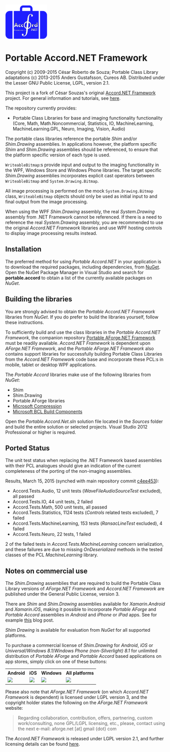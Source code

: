 ﻿<img src="NuGet/portable-accord.png" alt="Portable Accord.NET logo" height="108" />

Portable Accord.NET Framework
=============================

Copyright (c) 2009-2015 César Roberto de Souza; Portable Class Library adaptations (c) 2013-2015 Anders Gustafsson, Cureos AB. 
Distributed under the Lesser GNU Public License, LGPL, version 2.1.

This project is a fork of César Souzas's original [Accord.NET Framework](https://github.com/accord-net/framework) project. 
For general information and tutorials, see [here](http://accord-net.github.io).

The repository currently provides:

* Portable Class Libraries for base and imaging functionality functionality (Core, Math, Math.Noncommercial, Statistics, IO, MachineLearning, MachineLearning.GPL, Neuro, Imaging, Vision, Audio) 

The portable class libraries reference the portable *Shim* and/or *Shim.Drawing* assemblies. In applications however, the platform specific *Shim* and *Shim.Drawing* assemblies should be referenced, to ensure that the platform specific version of each type is used.
 
`WriteableBitmap`:s provide input and output to the imaging functionality in the WPF, Windows Store and Windows Phone libraries. The target specific *Shim.Drawing* assemblies incorporates explicit cast operators between `WriteableBitmap` and `System.Drawing.Bitmap`.

All image processing is performed on the mock `System.Drawing.Bitmap` class, `WriteableBitmap` objects should only be used as initial input to and final output from the image processing.

When using the WPF *Shim.Drawing* assembly, the real *System.Drawing* assembly from .NET Framework cannot be referenced. If there is a need to reference 
the real *System.Drawing* assembly, you are recommended to use the original *Accord.NET Framework* libraries and use WPF hosting controls to display image processing results instead.

Installation
------------

The preferred method for using *Portable Accord.NET* in your application is to download the required packages, including dependencies, from [NuGet](https://www.nuget.org/packages?q=portable.accord). Open the NuGet Package Manager
in Visual Studio and search for **portable.accord** to obtain a list of the currently available packages on *NuGet*.

Building the libraries
----------------------

You are strongly advised to obtain the *Portable Accord.NET Framework* libraries from *NuGet*. If you do prefer to build the libraries yourself, follow these instructions.

To sufficiently build and use the class libraries in the *Portable Accord.NET Framework*, the companion repository [Portable AForge.NET Framework](https://github.com/cureos/aforge) must be readily available.
*Accord.NET Framework* is dependent upon *AForge.NET Framework*, and the *Portable AForge.NET Framework* also contains support libraries for successfully building Portable Class Libraries from the *Accord.NET Framework* code base and incorporate these PCL:s in mobile, tablet or desktop WPF applications.

The *Portable Accord* libraries make use of the following libraries from *NuGet*:

* Shim
* Shim.Drawing
* Portable AForge libraries
* [Microsoft Compression](https://www.nuget.org/packages/Microsoft.Bcl.Compression/)
* [Microsoft BCL Build Components](https://www.nuget.org/packages/Microsoft.Bcl.Build/)

Open the *Portable.Accord.Net.sln* solution file located in the *Sources* folder and build the entire solution or selected projects. Visual Studio 2012 Professional or higher is required.


Ported Status
-------------

The unit test status when replacing the .NET Framework based assemblies with their PCL analogues should give an indication of the current completeness of the porting of the non-imaging assemblies.

Results, March 15, 2015 (synched with main repository commit [c4ee453](https://github.com/cureos/accord/commit/c4ee453c3ef9020208ffcb17699084e42726899d)):

* Accord.Tests.Audio, 12 unit tests (*WaveFileAudioSourceTest* excluded), all passed
* Accord.Tests.IO, 44 unit tests, 2 failed
* Accord.Tests.Math, 500 unit tests, all passed
* Accord.Tests.Statistics, 1124 tests (*Controls* related tests excluded), 7 failed
* Accord.Tests.MachineLearning, 153 tests (*RansacLineTest* excluded), 4 failed
* Accord.Tests.Neuro, 22 tests, 1 failed

2 of the failed tests in *Accord.Tests.MachineLearning* concern serialization, and these failures are due to missing *OnDeserialized* methods in the tested classes of the PCL *MachineLearning* library.

Notes on commercial use
-----------------------

The *Shim.Drawing* assemblies that are required to build the Portable Class Library versions of *AForge.NET Framework* and *Accord.NET Framework* are published under the General Public License, version 3.

There are *Shim* and *Shim.Drawing* assemblies available for *Xamarin.Android* and *Xamarin.iOS*, making it possible to 
incorporate *Portable AForge* and *Portable Accord* assemblies in *Android* and *iPhone* or *iPad* apps. See for example [this](http://cureos.blogspot.com/2014/10/smartphone-image-processing-development.html) blog post. 

*Shim Drawing* is available for evaluation from *NuGet* for all supported platforms.

To purchase a commercial license of *Shim.Drawing* for *Android*, *iOS* or *Universal*/*Windows 8.1*/*Windows Phone (non-Silverlight) 8.1* for unlimited distribution of *Portable AForge* and *Portable Accord* based applications on app stores, simply click on one of these buttons:

<table>
<tr>
<th>Android</th>
<th>iOS</th>
<th>Windows</th>
<th>All platforms</th>
</tr>
<tr>
<td><a href="https://www.paypal.com/cgi-bin/webscr?cmd=_s-xclick&hosted_button_id=QF33BCWJXJU26"><img src="https://www.paypalobjects.com/en_US/i/btn/btn_buynow_SM.gif"/></a></td>
<td><a href="https://www.paypal.com/cgi-bin/webscr?cmd=_s-xclick&hosted_button_id=KN9Q7U76ETCDS"><img src="https://www.paypalobjects.com/en_US/i/btn/btn_buynow_SM.gif"/></a></td>
<td><a href="https://www.paypal.com/cgi-bin/webscr?cmd=_s-xclick&hosted_button_id=UU5XKDER4JFQ4"><img src="https://www.paypalobjects.com/en_US/i/btn/btn_buynow_SM.gif"/></a></td><td><a href="https://www.paypal.com/cgi-bin/webscr?cmd=_s-xclick&hosted_button_id=LLK2ZYW4JV8GY"><img src="https://www.paypalobjects.com/en_US/i/btn/btn_buynow_SM.gif"/></a></td>
</tr>
</table>

Please also note that *AForge.NET Framework* (on which *Accord.NET Framework* is dependent) is licensed under LGPL version 3, and the copyright holder states the following on the *AForge.NET Framework* website:

> Regarding collaboration, contribution, offers, partnering, custom work/consulting, none GPL/LGPL licensing, etc., please, contact using the next e-mail:
aforge.net [at] gmail {dot} com

The *Accord.NET Framework* is released under LGPL version 2.1, and further licensing details can be found [here](http://accord-framework.net/license.html).
